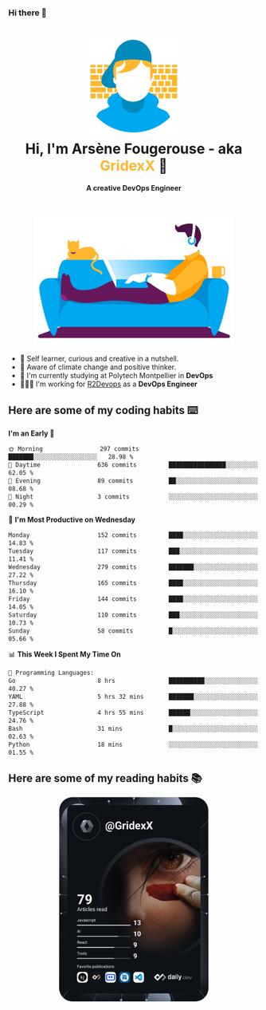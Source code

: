 ### Hi there 👋

<!--
**GridexX/gridexx** is a ✨ _special_ ✨ repository because its `README.md` (this file) appears on your GitHub profile.

Here are some ideas to get you started:

- 🔭 I’m currently working on ...
- 🌱 I’m currently learning ...
- 👯 I’m looking to collaborate on ...
- 🤔 I’m looking for help with ...
- 💬 Ask me about ...
- 📫 How to reach me: ...
- 😄 Pronouns: ...
- ⚡ Fun fact: ...
-->


<!-- Header -->
<h1 align="center">
  <img src="./images/user_profile.png" width="200">
  <br>
  Hi, I'm Arsène Fougerouse - aka <span style="color:#ffb72e">GridexX</span> 👋
</h1>


<p align="center">
  <b>A creative DevOps Engineer </b>
</p>
<br/>
<p align="center">
  <img src="./images/man_couch.png" width="400">
</p>

- 🎨 Self learner, curious and creative in a nutshell. 
- 🌱 Aware of climate change and positive thinker.
- 📕 I'm currently studying at Polytech Montpellier in **DevOps**
- 👨🏻‍💻 I'm working for [R2Devops](https://r2devops.io) as a **DevOps Engineer**


## Here are some of my coding habits ⌨️

<!-- Add a section about tech and Ops stack
  Like this one : https://github.com/Xanthus58#-tech-stack
-->
<!--START_SECTION:waka-->
**I'm an Early 🐤** 

```text
🌞 Morning                297 commits         ███████░░░░░░░░░░░░░░░░░░   28.98 % 
🌆 Daytime                636 commits         ████████████████░░░░░░░░░   62.05 % 
🌃 Evening                89 commits          ██░░░░░░░░░░░░░░░░░░░░░░░   08.68 % 
🌙 Night                  3 commits           ░░░░░░░░░░░░░░░░░░░░░░░░░   00.29 % 
```
📅 **I'm Most Productive on Wednesday** 

```text
Monday                   152 commits         ████░░░░░░░░░░░░░░░░░░░░░   14.83 % 
Tuesday                  117 commits         ███░░░░░░░░░░░░░░░░░░░░░░   11.41 % 
Wednesday                279 commits         ███████░░░░░░░░░░░░░░░░░░   27.22 % 
Thursday                 165 commits         ████░░░░░░░░░░░░░░░░░░░░░   16.10 % 
Friday                   144 commits         ████░░░░░░░░░░░░░░░░░░░░░   14.05 % 
Saturday                 110 commits         ███░░░░░░░░░░░░░░░░░░░░░░   10.73 % 
Sunday                   58 commits          █░░░░░░░░░░░░░░░░░░░░░░░░   05.66 % 
```


📊 **This Week I Spent My Time On** 

```text
💬 Programming Languages: 
Go                       8 hrs               ██████████░░░░░░░░░░░░░░░   40.27 % 
YAML                     5 hrs 32 mins       ███████░░░░░░░░░░░░░░░░░░   27.88 % 
TypeScript               4 hrs 55 mins       ██████░░░░░░░░░░░░░░░░░░░   24.76 % 
Bash                     31 mins             █░░░░░░░░░░░░░░░░░░░░░░░░   02.63 % 
Python                   18 mins             ░░░░░░░░░░░░░░░░░░░░░░░░░   01.55 % 
```


<!--END_SECTION:waka-->

## Here are some of my reading habits 📚
<div  align="center">
  <img src="./images/devcard.svg" width="300">
</div>
